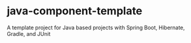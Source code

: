 # java-component-template
A template project for Java based projects with Spring Boot, Hibernate, Gradle, and JUnit
